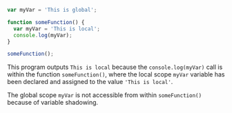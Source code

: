 ```js
var myVar = 'This is global';

function someFunction() {
  var myVar = 'This is local';
  console.log(myVar);
}

someFunction();
```

This program outputs `This is local` because the `console.log(myVar)` call is within the function `someFunction()`, where the local scope `myVar` variable has been declared and assigned to the value `'This is local'`.

The global scope `myVar` is not accessible from within `someFunction()` because of variable shadowing.